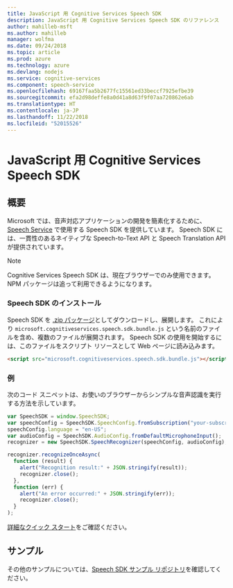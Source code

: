 ```yaml
---
title: JavaScript 用 Cognitive Services Speech SDK
description: JavaScript 用 Cognitive Services Speech SDK のリファレンス
author: mahilleb-msft
ms.author: mahilleb
manager: wolfma
ms.date: 09/24/2018
ms.topic: article
ms.prod: azure
ms.technology: azure
ms.devlang: nodejs
ms.service: cognitive-services
ms.component: speech-service
ms.openlocfilehash: 69167faa5b2677fc15561ed33beccf7925efbe39
ms.sourcegitcommit: efa2d98deffe8a0d41a8d63f9f07aa720862e6ab
ms.translationtype: HT
ms.contentlocale: ja-JP
ms.lasthandoff: 11/22/2018
ms.locfileid: "52015526"
---
```

# <a name="cognitive-services-speech-sdk-for-javascript"></a>JavaScript 用 Cognitive Services Speech SDK

## <a name="overview"></a>概要

Microsoft では、音声対応アプリケーションの開発を簡素化するために、[Speech Service](https://aka.ms/csspeech) で使用する Speech SDK を提供しています。
Speech SDK には、一貫性のあるネイティブな Speech-to-Text API と Speech Translation API が提供されています。

> [!NOTE]
> Cognitive Services Speech SDK は、現在ブラウザーでのみ使用できます。
> NPM パッケージは追って利用できるようになります。

### <a name="install-the-speech-sdk"></a>Speech SDK のインストール

Speech SDK を [.zip パッケージ](https://aka.ms/csspeech/jsbrowserpackage)としてダウンロードし、展開します。
これにより `microsoft.cognitiveservices.speech.sdk.bundle.js` という名前のファイルを含め、複数のファイルが展開されます。
Speech SDK の使用を開始するには、このファイルをスクリプト リソースとして Web ページに読み込みます。

```html
<script src="microsoft.cognitiveservices.speech.sdk.bundle.js"></script>
```

### <a name="example"></a>例 

次のコード スニペットは、お使いのブラウザーからシンプルな音声認識を実行する方法を示しています。

```javascript 
var SpeechSDK = window.SpeechSDK;
var speechConfig = SpeechSDK.SpeechConfig.fromSubscription("your-subscription-key", "your-service-region");
speechConfig.language = "en-US";
var audioConfig = SpeechSDK.AudioConfig.fromDefaultMicrophoneInput();
recognizer = new SpeechSDK.SpeechRecognizer(speechConfig, audioConfig);

recognizer.recognizeOnceAsync(
  function (result) {
    alert("Recognition result:" + JSON.stringify(result));
    recognizer.close();
  },
  function (err) {
    alert("An error occurred:" + JSON.stringify(err));
    recognizer.close();
  }
);
``` 

[詳細なクイック スタート](/azure/cognitive-services/speech-service/quickstart-js-browser)をご確認ください。

## <a name="samples"></a>サンプル

その他のサンプルについては、[Speech SDK サンプル リポジトリ](https://aka.ms/csspeech/samples)を確認してください。
